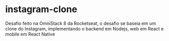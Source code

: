 # instagram-clone
Desafio feito na OmniStack 8 da Rocketseat, o desafio se baseia em um clone do Instagram, implementando o backend em Nodejs, web em React e mobile em React Native
